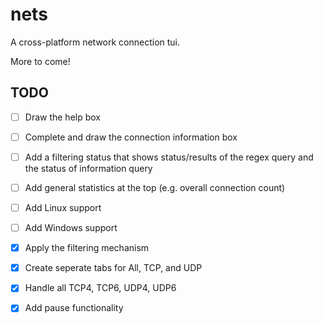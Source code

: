 # nets

A cross-platform network connection tui.

More to come!

## TODO
- [ ] Draw the help box
- [ ] Complete and draw the connection information box
- [ ] Add a filtering status that shows status/results of the regex query and the status of information query
- [ ] Add general statistics at the top (e.g. overall connection count)
- [ ] Add Linux support
- [ ] Add Windows support

- [x] Apply the filtering mechanism
- [x] Create seperate tabs for All, TCP, and UDP
- [x] Handle all TCP4, TCP6, UDP4, UDP6
- [x] Add pause functionality
